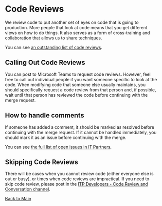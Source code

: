 # Code Reviews

We review code to put another set of eyes on code that is going to production. More people that look at code means that you get different views on how to do things. It also serves as a form of cross-training and collaboration that allows us to share techniques. 

You can see [an outstanding list of code reviews](https://github.com/pulls?user=itpartnersillinois).

## Calling Out Code Reviews

You can post to Microsoft Teams to request code reviews. However, feel free to call out individual people if you want someone specific to look at the code. When modifying code that someone else usually maintains, you should specifically request a code review from that person and, if possible, wait until that person has reviewed the code before continuing with the merge request. 

## How to handle comments

If someone has added a comment, it should be marked as resolved before continuing with the merge request. If it cannot be handled immediately, you should mark it as an issue before continuing with the merge. 

You can see [the full list of open issues in IT Partners](https://github.com/search?l=&q=user%3Aitpartnersillinois&state=open&type=Issues). 

## Skipping Code Reviews

There will be cases when you cannot review code (either everyone else is out or busy), or times when code reviews are impractical. If you need to skip code review, please post in the [ITP Developers - Code Review and Conversation channel](https://teams.microsoft.com/_?tenantId=44467e6f-462c-4ea2-823f-7800de5434e3#/school/conversations/ITP%20Developers%20-%20Code%20Review%20and%20Conversation?groupId=e7f43315-5065-401c-b665-e24eebc69e8d&threadId=19:70374f7fb97a46e3ae247fd825b20d6a@thread.skype&ctx=channel). 

[Back to Main](https://github.com/itpartnersillinois/tutorial/blob/main/README.md)
